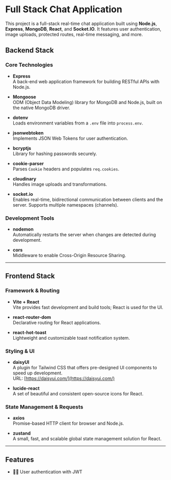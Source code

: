 # Full Stack Chat Application

This project is a full-stack real-time chat application built using **Node.js**, **Express**, **MongoDB**, **React**, and **Socket.IO**. It features user authentication, image uploads, protected routes, real-time messaging, and more.

## Backend Stack

### Core Technologies
- **Express**  
  A back-end web application framework for building RESTful APIs with Node.js.

- **Mongoose**  
  ODM (Object Data Modeling) library for MongoDB and Node.js, built on the native MongoDB driver.

- **dotenv**  
  Loads environment variables from a `.env` file into `process.env`.

- **jsonwebtoken**  
  Implements JSON Web Tokens for user authentication.

- **bcryptjs**  
  Library for hashing passwords securely.

- **cookie-parser**  
  Parses `Cookie` headers and populates `req.cookies`.

- **cloudinary**  
  Handles image uploads and transformations.

- **socket.io**  
  Enables real-time, bidirectional communication between clients and the server. Supports multiple namespaces (channels).

### Development Tools
- **nodemon**  
  Automatically restarts the server when changes are detected during development.

- **cors**  
  Middleware to enable Cross-Origin Resource Sharing.

---

## Frontend Stack

### Framework & Routing
- **Vite + React**  
  Vite provides fast development and build tools; React is used for the UI.

- **react-router-dom**  
  Declarative routing for React applications.

- **react-hot-toast**  
  Lightweight and customizable toast notification system.

### Styling & UI
- **daisyUI**  
  A plugin for Tailwind CSS that offers pre-designed UI components to speed up development.  
  URL: [https://daisyui.com/](https://daisyui.com/)

- **lucide-react**  
  A set of beautiful and consistent open-source icons for React.

### State Management & Requests
- **axios**  
  Promise-based HTTP client for browser and Node.js.

- **zustand**  
  A small, fast, and scalable global state management solution for React.

---

## Features

- 🧑‍💻 User authentication with JWT
